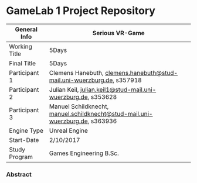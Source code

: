 # GameLab 1 Project Repository

|  General Info  | Serious VR-Game |
| ---|---|
| Working Title | 5Days |
| Final Title | 5Days |
| Participant 1 | Clemens Hanebuth, clemens.hanebuth@stud-mail.uni-wuerzburg.de, s357918 |
| Participant 2 | Julian Keil, julian.keil1@stud-mail.uni-wuerzburg.de, s353628 |
| Participant 3 | Manuel Schildknecht, manuel.schildknecht@stud-mail.uni-wuerzburg.de, s363936 |
|Engine Type | Unreal Engine |
|Start-Date| 2/10/2017 |
|Study Program| Games Engineering B.Sc.|

### Abstract
